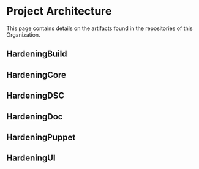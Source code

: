 # Project Architecture

This page contains details on the artifacts found in the repositories of this Organization.

## HardeningBuild

## HardeningCore

## HardeningDSC

## HardeningDoc

## HardeningPuppet

## HardeningUI

